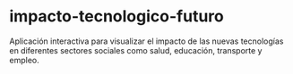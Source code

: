 # impacto-tecnologico-futuro
Aplicación interactiva para visualizar el impacto de las nuevas tecnologías en diferentes sectores sociales como salud, educación, transporte y empleo.
